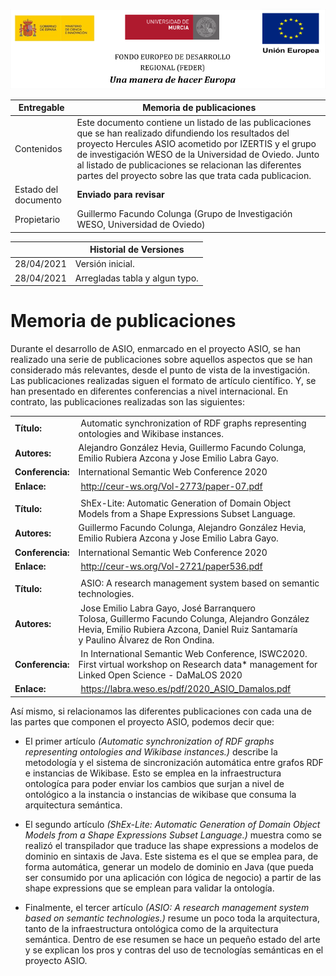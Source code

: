 ![](../images/logos_feder.png)

| Entregable     | **Memoria de publicaciones**                                 |
| -------------- | ------------------------------------------------------------ |
| Contenidos     | Este documento contiene un listado de las publicaciones que se han   realizado difundiendo los resultados del proyecto Hercules ASIO acometido por IZERTIS y el grupo de investigación WESO de la Universidad de Oviedo. Junto al listado de publicaciones se relacionan las diferentes partes del proyecto sobre las que trata cada publicacion. |
| Estado del documento | **Enviado para revisar** |
| Propietario | Guillermo Facundo Colunga (Grupo de Investigación WESO, Universidad de Oviedo) |

|                |        Historial de Versiones                                |
| -------------- | ------------------------------------------------------------ |
|   28/04/2021   | Versión inicial.                                             |
|   28/04/2021   | Arregladas tabla y algun typo.                               |


# Memoria de publicaciones
Durante el desarrollo de ASIO, enmarcado en el proyecto ASIO, se han realizado una serie de publicaciones sobre aquellos aspectos que se han considerado más relevantes, desde el punto de vista de la investigación. Las publicaciones realizadas siguen el formato de artículo científico. Y, se han presentado en diferentes conferencias a nivel internacional. En contrato, las publicaciones realizadas son las siguientes:

|||
|-|-|
|**Título:**| Automatic synchronization of RDF graphs representing ontologies and Wikibase instances.
|**Autores:**| Alejandro González Hevia, Guillermo Facundo Colunga, Emilio Rubiera Azcona y Jose Emilio Labra Gayo.|
|**Conferencia:**| International Semantic Web Conference 2020|
|**Enlace:**| http://ceur-ws.org/Vol-2773/paper-07.pdf|
|||
|**Título:**| ShEx-Lite: Automatic Generation of Domain Object Models from a Shape Expressions Subset Language.|
|**Autores:**| Guillermo Facundo Colunga, Alejandro González Hevia, Emilio Rubiera Azcona y Jose Emilio Labra Gayo.|
|**Conferencia:**| International Semantic Web Conference 2020|
|**Enlace:**| http://ceur-ws.org/Vol-2721/paper536.pdf|
|||
|**Título:**| ASIO: A research management system based on semantic technologies.|
|**Autores:**| Jose Emilio Labra Gayo, José Barranquero Tolosa, Guillermo Facundo Colunga, Alejandro González Hevia, Emilio Rubiera Azcona, Daniel Ruiz Santamaría y Paulino Álvarez de Ron Ondina.|
|**Conferencia:**| In International Semantic Web Conference, ISWC2020. First virtual workshop on Research data* management for Linked Open Science - DaMaLOS 2020|
|**Enlace:**| https://labra.weso.es/pdf/2020_ASIO_Damalos.pdf|

Así mismo, si relacionamos las diferentes publicaciones con cada una de las partes que componen el proyecto ASIO, podemos decir que:

- El primer artículo _(Automatic synchronization of RDF graphs representing ontologies and Wikibase instances.)_ describe la metodología y el sistema de sincronización automática entre grafos RDF e instancias de Wikibase. Esto se emplea en la infraestructura ontologíca para poder enviar los cambios que surjan a nivel de ontológico a la instancia o instancias de wikibase que consuma la arquitectura semántica.

- El segundo artículo _(ShEx-Lite: Automatic Generation of Domain Object Models from a Shape Expressions Subset Language.)_ muestra como se realizó el transpilador que traduce las shape expressions a modelos de dominio en sintaxis de Java. Este sistema es el que se emplea para, de forma automática, generar un modelo de dominio en Java (que pueda ser consumido por una aplicación con lógica de negocio) a partir de las shape expressions que se emplean para validar la ontología.

- Finalmente, el tercer artículo _(ASIO: A research management system based on semantic technologies.)_ resume un poco toda la arquitectura, tanto de la infraestructura ontológica como  de la arquitectura semántica. Dentro de ese resumen se hace un pequeño estado del arte y se explican los pros y contras del uso de tecnologías semánticas en el proyecto ASIO.
